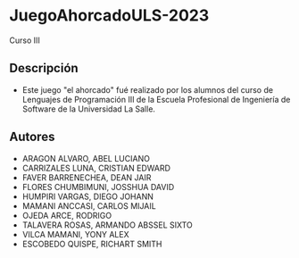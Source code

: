 # JuegoAhorcadoULS-2023
Curso III
## Descripción
- Este juego "el ahorcado" fué realizado por los alumnos del curso de Lenguajes de Programación III de la Escuela Profesional de Ingeniería de Software de la Universidad La Salle.

## Autores
- ARAGON ALVARO, ABEL LUCIANO
- CARRIZALES LUNA, CRISTIAN EDWARD
- FAVER BARRENECHEA, DEAN JAIR
- FLORES CHUMBIMUNI, JOSSHUA DAVID
- HUMPIRI VARGAS, DIEGO JOHANN
- MAMANI ANCCASI, CARLOS MIJAIL
- OJEDA ARCE, RODRIGO
- TALAVERA ROSAS, ARMANDO ABSSEL SIXTO
- VILCA MAMANI, YONY ALEX
- ESCOBEDO QUISPE, RICHART SMITH
